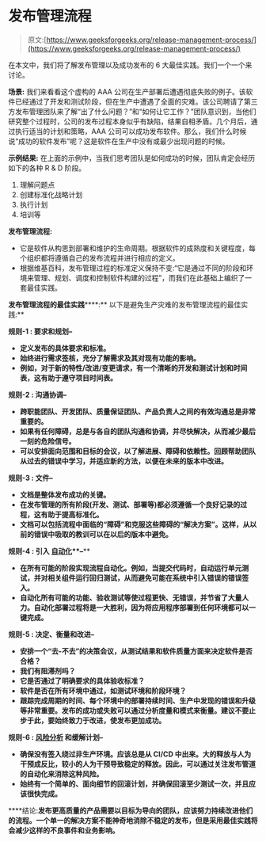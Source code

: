 # 发布管理流程

> 原文:[https://www.geeksforgeeks.org/release-management-process/](https://www.geeksforgeeks.org/release-management-process/)

在本文中，我们将了解发布管理以及成功发布的 6 大最佳实践。我们一个一个来讨论。

**场景:**
我们来看看这个虚构的 AAA 公司在生产部署后遭遇彻底失败的例子。该软件已经通过了开发和测试阶段，但在生产中遭遇了全面的灾难。该公司聘请了第三方发布管理团队来了解“出了什么问题？”和“如何让它工作？”团队意识到，当他们研究整个过程时，公司的发布过程本身似乎有缺陷，结果自相矛盾。几个月后，通过执行适当的计划和策略，AAA 公司可以成功发布软件。那么，我们什么时候说“成功的软件发布”呢？这是软件在生产中没有或最少出现问题的时候。

**示例结果:**
在上面的示例中，当我们思考团队是如何成功的时候，团队肯定会经历如下的各种 R & D 阶段。

1.  理解问题点
2.  创建标准化战略计划
3.  执行计划
4.  培训等

**发布管理流程:**

*   它是软件从构思到部署和维护的生命周期。根据软件的成熟度和关键程度，每个组织都将遵循自己的发布流程并进行相应的定义。
*   根据维基百科，发布管理过程的标准定义保持不变:“它是通过不同的阶段和环境来管理、规划、调度和控制软件构建的过程”，而我们在此基础上编织了一套最佳实践。

**发布管理流程的最佳实践**[](https://www.geeksforgeeks.org/software-engineering-project-management-process/)****:**
以下是避免生产灾难的发布管理流程的最佳实践:**

****规则-1 :**
**要求和规划–****

*   **定义发布的具体要求和标准。**
*   **始终进行需求签核，充分了解需求及其对现有功能的影响。**
*   **例如，对于新的特性/改进/变更请求，有一个清晰的开发和测试计划和时间表，这有助于遵守项目时间表。**

****规则-2 :**
**沟通协调–****

*   **跨职能团队、开发团队、质量保证团队、产品负责人之间的有效沟通总是非常重要的。**
*   **如果有任何障碍，总是与各自的团队沟通和协调，并尽快解决，从而减少最后一刻的危险信号。**
*   **可以安排面向范围和目标的会议，以了解进展、障碍和依赖性。回顾帮助团队从过去的错误中学习，并适应新的方法，以便在未来的版本中改进。**

****规则-3 :**
**文件–****

*   **文档是整体发布成功的关键。**
*   **在发布管理的所有阶段(开发、测试、部署等)都必须遵循一个良好记录的过程，这有助于提高标准化。**
*   **文档可以包括流程中面临的“障碍”和克服这些障碍的“解决方案”。这样，从以前的错误中吸取的教训可以在以后的版本中避免。**

****规则-4 :**
**引入** [**自动化**](https://www.geeksforgeeks.org/browser-automation-using-selenium/)**–****

*   **在所有可能的阶段实现流程自动化。例如，当提交代码时，自动运行单元测试，并对相关组件运行回归测试，从而避免可能在系统中引入错误的错误签入。**
*   **自动化所有可能的功能、验收测试等使过程更快、无错误，并节省了大量人力。自动化部署过程将是一大胜利，因为将应用程序部署到任何环境都可以一键完成。**

****规则-5 :**
**决定、衡量和改进–****

*   **安排一个“去-不去”的决策会议，从测试结果和软件质量方面来决定软件是否合格？**
*   **我们有阻滞剂吗？**
*   **它是否通过了明确要求的具体验收标准？**
*   **软件是否在所有环境中通过，如测试环境和阶段环境？**
*   **跟踪完成周期的时间、每个环境中的部署持续时间、生产中发现的错误和升级等非常重要。发布的成功或失败可以通过分析度量和模式来衡量。建议不要止步于此，要始终致力于改进，使发布更加成功。**

****规则-6 :**
[**风险分析**](https://www.geeksforgeeks.org/risk-management-steps-in-software-engineering/) **和缓解计划–****

*   **确保没有签入绕过非生产环境。应该总是从 CI/CD 中出来。大的释放与人为干预成反比，较小的人为干预导致稳定的释放。因此，可以通过关注发布管道的自动化来消除这种风险。**
*   **始终有一个简单的、面向细节的回滚计划，并确保回滚至少测试一次，并且应该很快完成。**

****结论:**发布更高质量的产品需要以目标为导向的团队，应该努力持续改进他们的流程。一个单一的解决方案不能神奇地消除不稳定的发布，但是采用最佳实践将会减少这样的不良事件和业务影响。**
